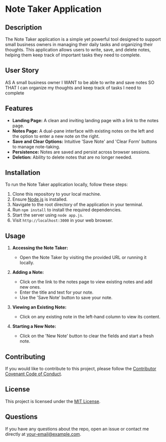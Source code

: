# Note Taker Application

## Description

The Note Taker application is a simple yet powerful tool designed to support small business owners in managing their daily tasks and organizing their thoughts. This application allows users to write, save, and delete notes, helping them keep track of important tasks they need to complete.

## User Story
AS A small business owner
I WANT to be able to write and save notes
SO THAT I can organize my thoughts and keep track of tasks I need to complete

## Features

- **Landing Page:** A clean and inviting landing page with a link to the notes page.
- **Notes Page:** A dual-pane interface with existing notes on the left and the option to enter a new note on the right.
- **Save and Clear Options:** Intuitive 'Save Note' and 'Clear Form' buttons to manage note-taking.
- **Persistence:** Notes are saved and persist across browser sessions.
- **Deletion:** Ability to delete notes that are no longer needed.

## Installation

To run the Note Taker application locally, follow these steps:

1. Clone this repository to your local machine.
2. Ensure [Node.js](https://nodejs.org/en/) is installed.
3. Navigate to the root directory of the application in your terminal.
4. Run `npm install` to install the required dependencies.
5. Start the server using `node app.js`.
6. Visit `http://localhost:3000` in your web browser.

## Usage

1. **Accessing the Note Taker:**
   - Open the Note Taker by visiting the provided URL or running it locally.

2. **Adding a Note:**
   - Click on the link to the notes page to view existing notes and add new ones.
   - Enter the title and text for your note.
   - Use the 'Save Note' button to save your note.

3. **Viewing an Existing Note:**
   - Click on any existing note in the left-hand column to view its content.

4. **Starting a New Note:**
   - Click on the 'New Note' button to clear the fields and start a fresh note.

## Contributing

If you would like to contribute to this project, please follow the [Contributor Covenant Code of Conduct](https://www.contributor-covenant.org/).

## License

This project is licensed under the [MIT License](LICENSE).

## Questions

If you have any questions about the repo, open an issue or contact me directly at [your-email@example.com](mailto:your-email@example.com).
